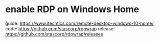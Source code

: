# enable RDP on Windows Home
guide: https://www.itechtics.com/remote-desktop-windows-10-home/
code: https://github.com/stascorp/rdpwrap
release: https://github.com/stascorp/rdpwrap/releases
